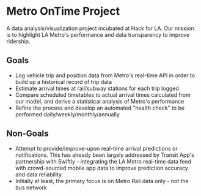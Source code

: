 # Metro OnTime Project

A data analysis/visualization project incubated at Hack for LA. Our mission is to highlight LA Metro's performance and data transparency to improve ridership.

## Goals
 - Log vehicle trip and position data from Metro's real-time API in order to build up a historical record of trip data 
 - Estimate arrival times at rail/subway stations for each trip logged
 - Compare scheduled timetables to actual arrival times calculated from our model, and derive a statistical analysis of Metro's performance
 - Refine the process and develop an automated "health check" to be performed daily/weekly/monthly/annually

## Non-Goals
 - Attempt to provide/improve-upon real-time arrival predictions or notifications. This has already been largely addressed by Transit App's partnership with Swiftly - integrating the LA Metro real-time data feed with crowd-sourced mobile app data to improve prediction accuracy and data reliability. 
 - Initially at least, the primary focus is on Metro Rail data only - not the bus network
